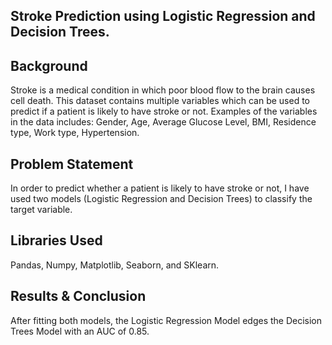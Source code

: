 ## Stroke Prediction using Logistic Regression and Decision Trees.


## Background
Stroke is  a medical condition in which poor blood flow to the brain causes cell death. This dataset contains multiple variables which can be used to predict if a patient is likely to have stroke or not. Examples of the variables in the data includes:
Gender, Age, Average Glucose Level, BMI, Residence type, Work type, Hypertension. 

## Problem Statement 
In order to predict whether a patient is likely to have stroke or not, I have used two models (Logistic Regression and Decision Trees) to classify the target variable. 

## Libraries Used 
Pandas, Numpy, Matplotlib, Seaborn, and SKlearn. 

## Results & Conclusion 
After fitting both models, the Logistic Regression Model edges the Decision Trees Model with an AUC of 0.85.
